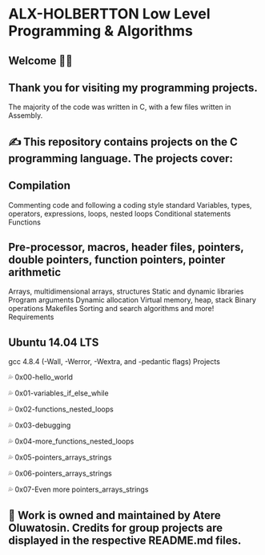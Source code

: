 # ALX-HOLBERTTON Low Level Programming & Algorithms

## Welcome 👩‍💻

## Thank you for visiting my programming projects. 
The majority of the code was written in C, with a few files written
in Assembly.

## ✍️ This repository contains projects on the C programming language. The projects cover:

## Compilation
Commenting code and following a coding style standard
Variables, types, operators, expressions, loops, nested loops
Conditional statements
Functions
## Pre-processor, macros, header files, pointers, double pointers, function pointers, pointer arithmetic
Arrays, multidimensional arrays, structures
Static and dynamic libraries
Program arguments
Dynamic allocation
Virtual memory, heap, stack
Binary operations
Makefiles
Sorting and search algorithms and more!
Requirements

## Ubuntu 14.04 LTS
gcc 4.8.4 (-Wall, -Werror, -Wextra, and -pedantic flags)
Projects

💦 0x00-hello_world

💦 0x01-variables_if_else_while

💦 0x02-functions_nested_loops

💦 0x03-debugging 

💦 0x04-more_functions_nested_loops

💦 0x05-pointers_arrays_strings

💦 0x06-pointers_arrays_strings

💦 0x07-Even more pointers_arrays_strings

## 📌 Work is owned and maintained by Atere Oluwatosin. Credits for group projects are displayed in the respective README.md files.
